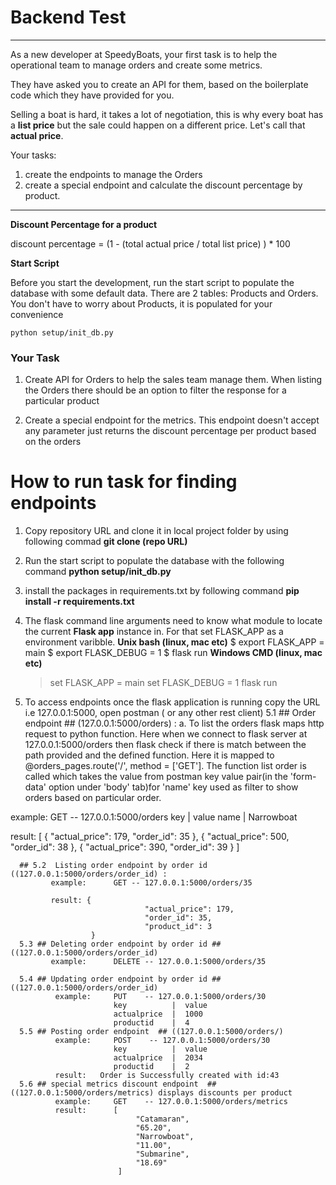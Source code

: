 # Backend Test #
____

As a new developer at SpeedyBoats, your first task is to help the operational team to manage orders 
and create some metrics.

They have asked you to create an API for them, based on the boilerplate code which they have provided for you.

Selling a boat is hard, it takes a lot of negotiation, this is why every boat has a __list price__ but the sale could happen on a different price. 
Let's call that __actual price__. 

Your tasks:
1. create the endpoints to manage the Orders 
2. create a special endpoint and calculate the discount percentage by product. 
___

__Discount Percentage for a product__

discount percentage = (1 - (total actual price / total list price) ) * 100


__Start Script__

Before you start the development, run the start script to populate the database with some default data.
There are 2 tables: Products and Orders. You don't have to worry about Products, it is populated for your convenience

```
python setup/init_db.py
```

### Your Task ###
1. Create API for Orders to help the sales team manage them.
When listing the Orders there should be an option to filter the response for a particular product


2. Create a special endpoint for the metrics. 
This endpoint doesn't accept any parameter just returns the discount percentage per product based on the orders

# How to run task for finding endpoints #
1. Copy repository URL and clone it in local project folder by using following commad
   **git clone (repo URL)**
2. Run the start script to populate the database with the following command
   **python setup/init_db.py**
3. install the packages in requirements.txt by following command
   **pip install -r requirements.txt**
4. The flask command line arguments need to know what module to locate the current **Flask app** instance in. For that set FLASK_APP as a environment varibble.
  **Unix bash (linux, mac etc)**
   $ export FLASK_APP = main
   $ export FLASK_DEBUG = 1
   $ flask run
  **Windows CMD (linux, mac etc)**
   > set FLASK_APP = main
   > set FLASK_DEBUG = 1
   > flask run
   
 5. To access endpoints once the flask application is running copy the URL i.e 127.0.0.1:5000, open postman ( or any other rest client)
    5.1 ## Order endpoint ## (127.0.0.1:5000/orders) :
        a. To list the orders flask maps http request to python function. Here when we connect to flask server at 127.0.0.1:5000/orders then flask    check if there is match between the path provided and the defined function. Here it is mapped to @orders_pages.route('/', method = ['GET']. The function list order is called which takes the value from postman key value pair(in the 'form-data' option under 'body' tab)for 'name' key used as filter to show orders based on particular order.
        
  example:      GET -- 127.0.0.1:5000/orders
                key   |  value
                name  |  Narrowboat
   
 result:         [
                {
                    "actual_price": 179,
                    "order_id": 35
                },
                {
                    "actual_price": 500,
                    "order_id": 38
                },
                {
                    "actual_price": 390,
                    "order_id": 39
                }
            ]
              
      ## 5.2  Listing order endpoint by order id  ((127.0.0.1:5000/orders/order_id) : 
             example:      GET -- 127.0.0.1:5000/orders/35
               
             result: {
                                  "actual_price": 179,
                                  "order_id": 35,
                                  "product_id": 3
                      }
      5.3 ## Deleting order endpoint by order id ## ((127.0.0.1:5000/orders/order_id)
             example:      DELETE -- 127.0.0.1:5000/orders/35
             
      5.4 ## Updating order endpoint by order id ## ((127.0.0.1:5000/orders/order_id)   
              example:     PUT    -- 127.0.0.1:5000/orders/30
                           key          |  value
                           actualprice  |  1000
                           productid    |  4
      5.5 ## Posting order endpoint  ## ((127.0.0.1:5000/orders/)   
              example:     POST    -- 127.0.0.1:5000/orders/30
                           key          |  value
                           actualprice  |  2034
                           productid    |  2
              result:   Order is Successfully created with id:43
      5.6 ## special metrics discount endpoint  ## ((127.0.0.1:5000/orders/metrics) displays discounts per product
              example:     GET    -- 127.0.0.1:5000/orders/metrics
              result:      [
                                "Catamaran",
                                "65.20",
                                "Narrowboat",
                                "11.00",
                                "Submarine",
                                "18.69"
                            ]
   
